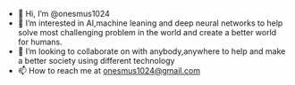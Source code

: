 - 👋 Hi, I’m @onesmus1024
- 👀 I’m interested in AI,machine leaning and deep neural networks to help solve most challenging problem in the world and create a better world for humans.
- 💞️ I’m looking to collaborate on with anybody,anywhere to help and make a better society using different technology
- 📫 How to reach me at onesmus1024@gmail.com

<!---
onesmus1024/onesmus1024 is a ✨ special ✨ repository because its `README.md` (this file) appears on your GitHub profile.
You can click the Preview link to take a look at your changes.
--->
